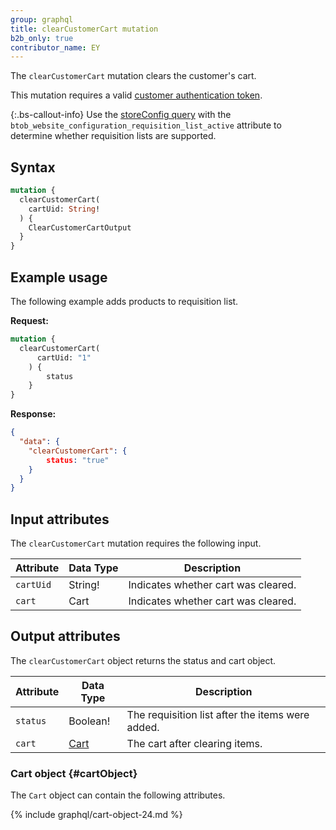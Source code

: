 ```yaml
---
group: graphql
title: clearCustomerCart mutation
b2b_only: true
contributor_name: EY
---
```

The `clearCustomerCart` mutation clears the customer's cart.

This mutation requires a valid [customer authentication token]({{page.baseurl}}/graphql/mutations/generate-customer-token.html).

{:.bs-callout-info}
Use the [storeConfig query]({{page.baseurl}}/graphql/queries/store-config.html) with the `btob_website_configuration_requisition_list_active` attribute to determine whether requisition lists are supported.

## Syntax

```graphql
mutation {
  clearCustomerCart(
    cartUid: String!
  ) {
    ClearCustomerCartOutput
  }
}
```

## Example usage

The following example adds products to requisition list.

**Request:**

``` graphql
mutation {
  clearCustomerCart(
      cartUid: "1"
    ) {
        status
    }
}
```

**Response:**

``` json
{
  "data": {
    "clearCustomerCart": {
        status: "true"
    }
  }
}
```

## Input attributes

The `clearCustomerCart` mutation requires the following input.

Attribute |  Data Type | Description
--- | --- | ---
`cartUid`| String! | Indicates whether cart was cleared.
`cart`| Cart | Indicates whether cart was cleared.

## Output attributes

The `clearCustomerCart` object returns the status and cart object.

Attribute |  Data Type | Description
--- | --- | ---
`status` | Boolean! | The requisition list after the items were added.
`cart` | [Cart](#cartObject) | The cart after clearing items.

### Cart object {#cartObject}

The `Cart` object can contain the following attributes.

{% include graphql/cart-object-24.md %}